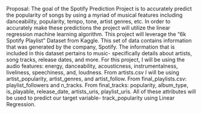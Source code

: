 Proposal:
	The goal of the Spotify Prediction Project is to accurately predict the popularity of songs by using a myriad of musical features including danceability, popularity, tempo, tone, artist genres, etc. In order to accurately make these predictions the project will utilize the linear regression machine learning algorithm. 
           This project will leverage the “6k Spotify Playlist” Dataset from Kaggle. This set of data contains information that was generated by the company, Spotify. The information that is included in this dataset pertains to music- specifically details about artists, song tracks, release dates, and more. For this project, I will be using the audio features: energy, danceability, acousticness, instrumentalness, liveliness, speechiness, and, loudness. From artists.csv I will be using artist_popularity, artist_genres, and artist_follow.  From final_playlists.csv: playlist_followers and n_tracks. From final_tracks: popularity, album_type, is_playable, release_date, artists_uris, playlist_uris. All of these attributes will be used to predict our target variable- track_popularity using Linear Regression.
